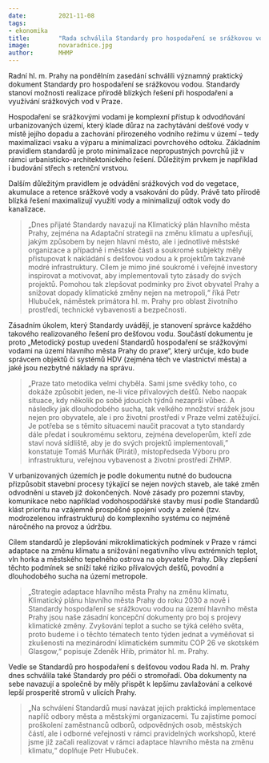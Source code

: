 ```yaml
---
date:         2021-11-08
tags:         
- ekonomika
title:        "Rada schválila Standardy pro hospodaření se srážkovou vodou. Žádné tepelné ostrovy, naopak přirozený vodní režim"
image: 	      novaradnice.jpg
author:       MHMP
---
```


 

Radní hl. m. Prahy na pondělním zasedání schválili významný praktický dokument Standardy pro hospodaření se srážkovou vodou. Standardy stanoví možnosti realizace přírodě blízkých řešení při hospodaření a využívání srážkových vod v Praze.

Hospodaření se srážkovými vodami je komplexní přístup k odvodňování urbanizovaných území, který klade důraz na zachytávání dešťové vody v místě jejího dopadu a zachování přirozeného vodního režimu v území – tedy maximalizaci vsaku a výparu a minimalizaci povrchového odtoku. Základním pravidlem standardů je proto minimalizace nepropustných povrchů již v rámci urbanisticko-architektonického řešení. Důležitým prvkem je například i budování střech s retenční vrstvou.

Dalším důležitým pravidlem je odvádění srážkových vod do vegetace, akumulace a retence srážkové vody a vsakování do půdy. Právě tato přírodě blízká řešení maximalizují využití vody a minimalizují odtok vody do kanalizace.

> „Dnes přijaté Standardy navazují na Klimatický plán hlavního města Prahy, zejména na Adaptační strategii na změnu klimatu a upřesňují, jakým způsobem by nejen hlavní město, ale i jednotlivé městské organizace a případně i městské části a soukromé subjekty měly přistupovat k nakládání s dešťovou vodou a k projektům takzvané modré infrastruktury. Cílem je mimo jiné soukromé i veřejné investory inspirovat a motivovat, aby implementovali tyto zásady do svých projektů. Pomohou tak zlepšovat podmínky pro život obyvatel Prahy a snižovat dopady klimatické změny nejen na metropoli,“ říká Petr Hlubuček, náměstek primátora hl. m. Prahy pro oblast životního prostředí, technické vybavenosti a bezpečnosti.  

Zásadním úkolem, který Standardy uvádějí, je stanovení správce každého takového realizovaného řešení pro dešťovou vodu. Součástí dokumentu je proto „Metodický postup uvedení Standardů hospodaření se srážkovými vodami na území hlavního města Prahy do praxe“, který určuje, kdo bude správcem objektů či systémů HDV (zejména těch ve vlastnictví města) a jaké jsou nezbytné náklady na správu.

> „Praze tato metodika velmi chyběla. Sami jsme svědky toho, co dokáže způsobit jeden, ne-li více přívalových dešťů. Nebo naopak situace, kdy několik po sobě jdoucích týdnů nezaprší vůbec. A následky jak dlouhodobého sucha, tak velkého množství srážek jsou nejen pro obyvatele, ale i pro životní prostředí v Praze velmi zatěžující. Je potřeba se s těmito situacemi naučit pracovat a tyto standardy dále předat i soukromému sektoru, zejména developerům, kteří zde staví nová sídliště, aby je do svých projektů implementovali,” konstatuje Tomáš Murňák (Piráti), místopředseda Výboru pro infrastrukturu, veřejnou vybavenost a životní prostředí ZHMP.

V urbanizovaných územích je podle dokumentu nutné do budoucna přizpůsobit stavební procesy týkající se nejen nových staveb, ale také změn odvodnění u staveb již dokončených. Nové zásady pro pozemní stavby, komunikace nebo například vodohospodářské stavby musí podle Standardů klást prioritu na vzájemně prospěšné spojení vody a zeleně (tzv. modrozelenou infrastrukturu) do komplexního systému co nejméně náročného na provoz a údržbu.

Cílem standardů je zlepšování mikroklimatických podmínek v Praze v rámci adaptace na změnu klimatu a snižování negativního vlivu extrémních teplot, vln horka a městského tepelného ostrova na obyvatele Prahy. Díky zlepšení těchto podmínek se sníží také riziko přívalových dešťů, povodní a dlouhodobého sucha na území metropole.

> „Strategie adaptace hlavního města Prahy na změnu klimatu, Klimatický plánu hlavního města Prahy do roku 2030 a nově i Standardy hospodaření se srážkovou vodou na území hlavního města Prahy jsou naše zásadní koncepční dokumenty pro boj s projevy klimatické změny. Zvyšování teplot a sucho se týká celého světa, proto budeme i o těchto tématech tento týden jednat a vyměňovat si zkušenosti na mezinárodní klimatickém summitu COP 26 ve skotském Glasgow,“ popisuje Zdeněk Hřib, primátor hl. m. Prahy.  

Vedle se Standardů pro hospodaření s dešťovou vodou Rada hl. m. Prahy dnes schválila také Standardy pro péči o stromořadí. Oba dokumenty na sebe navazují a společně by měly přispět k lepšímu zavlažování a celkové lepší prosperitě stromů v ulicích Prahy.

> „Na schválení Standardů musí navázat jejich praktická implementace napříč odbory města a městskými organizacemi. Tu zajistíme pomocí proškolení zaměstnanců odborů, odpovědných osob, městských částí, ale i odborné veřejnosti v rámci pravidelných workshopů, které jsme již začali realizovat v rámci adaptace hlavního města na změnu klimatu,“ doplňuje Petr Hlubuček.
